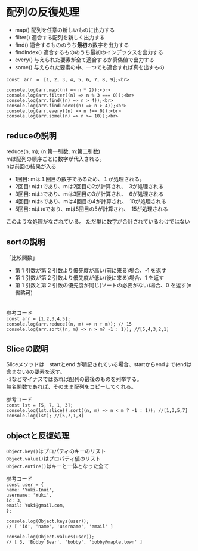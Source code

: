 # 配列の反復処理

- map() 配列を任意の新しいものに出力する
- filter() 適合する配列を新しく出力する
- find() 適合するもののうち**最初**の数字を出力する
- findIndex() 適合するもののうち最初のインデックスを出力する
- every() 与えられた要素が全て適合するか真偽値で出力する
- some()  与えられた要素の中、一つでも適合すれば真を出すもの
```
const　arr　=　[1, 2, 3, 4, 5, 6, 7, 8, 9];<br>

console.log(arr.map((n) => n * 2));<br>
console.log(arr.filter((n) => n % 3 === 0));<br>
console.log(arr.find((n) => n > 4));<br>
console.log(arr.findIndex((n) => n > 4));<br>
console.log(arr.every((n) => n !== 0));<br>
console.log(arr.some((n) => n >= 10));<br>
```
reduceの説明
---
reduce(n, m);  (n:第一引数, m:第二引数)<br>
mは配列の順序ごとに数字が代入される。<br>
nは前回の結果が入る<br>

- 1回目: mは１回目の数字であるため、１が処理される。
- 2回目: nは`1`であり、mは2回目の2が計算され、　3が処理される
- 3回目: nは`3`であり、mは3回目の3が計算され、　6が処理される
- 4回目: nは`6`であり、mは4回目の4が計算され、　10が処理される
- 5回目: nは`10`であり、mは5回目の5が計算され、　15が処理される

このような処理がなされている。
ただ単に数字が合計されているわけではない

sortの説明
---
「比較関数」
- 第 1 引数が第 2 引数より優先度が高い(前に来る)場合、-1 を返す
- 第 1 引数が第 2 引数より優先度が低い(後に来る)場合、1 を返す
- 第 1 引数と第 2 引数の優先度が同じ(ソートの必要がない)場合、0 を返す(※省略可)<br>
　
 
 参考コード<br>
`const arr = [1,2,3,4,5];`<br>
`console.log(arr.reduce((n, m) => n + m)); // 15`<br>
`console.log(arr.sort((n, m) => n > m? -1 : 1)); //[5,4,3,2,1]`<br>

Sliceの説明
---
Sliceメソッドは　startとend が明記されている場合、startからendまで(endは含まない)の要素を返す。<br>
  `-2`などマイナスではあれば配列の最後のものを列挙する。<br>
  無名関数であれば、そのまま配列をコピーしてくれる。<br>
  
参考コード<br>
`const lst = [5, 7, 1, 3];`<br>
`console.log(lst.slice().sort((n, m) => n < m ? -1 : 1)); //[1,3,5,7]`<br>
`console.log(lst); //[5,7,1,3]`<br>

objectと反復処理
---
`Object.key()`はプロパティのキーのリスト<br>
`Object.value()`はプロパティ値のリスト<br>
`Object.entire()`はキーと一体となった全て<br>

参考コード<br>
`const user = {`<br>
 `name: 'Yuki-Inui',`<br>
 `username: 'Yuki',`<br>
 `id: 3,`<br>
 `email: Yuki@gmail.com,`<br>
 `};`<br>
 
`console.log(Object.keys(user));`<br>
`// [ 'id', 'name', 'username', 'email' ]`<br>

`console.log(Object.values(user));`<br>
`// [ 3, 'Bobby Bear', 'bobby', 'bobby@maple.town' ]`<br>



  
  


